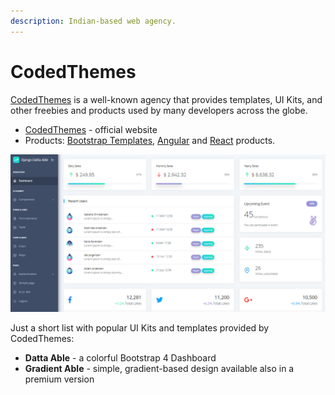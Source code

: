 ```yaml
---
description: Indian-based web agency.
---
```


# CodedThemes

[CodedThemes](https://codedthemes.com/?ref=appseed) is a well-known agency that provides templates, UI Kits, and other freebies and products used by many developers across the globe.

* [CodedThemes](https://codedthemes.com/?ref=appseed) - official website
* Products: [Bootstrap Templates](https://codedthemes.com/item/category/templates/bootstrap-admin-templates/?ref=appseed), [Angular](https://codedthemes.com/item/category/templates/angular-dashboards/?ref=appseed) and [React](https://codedthemes.com/item/category/templates/react-admin-templates/?ref=appseed) products. 

![AppSeed Partner - CodedThemes.](../../.gitbook/assets/datta-able-dashboard.png)

Just a short list with popular UI Kits and templates provided by CodedThemes:

* **Datta Able** - a colorful Bootstrap 4 Dashboard 
* **Gradient Able** - simple, gradient-based design available also in a premium version

